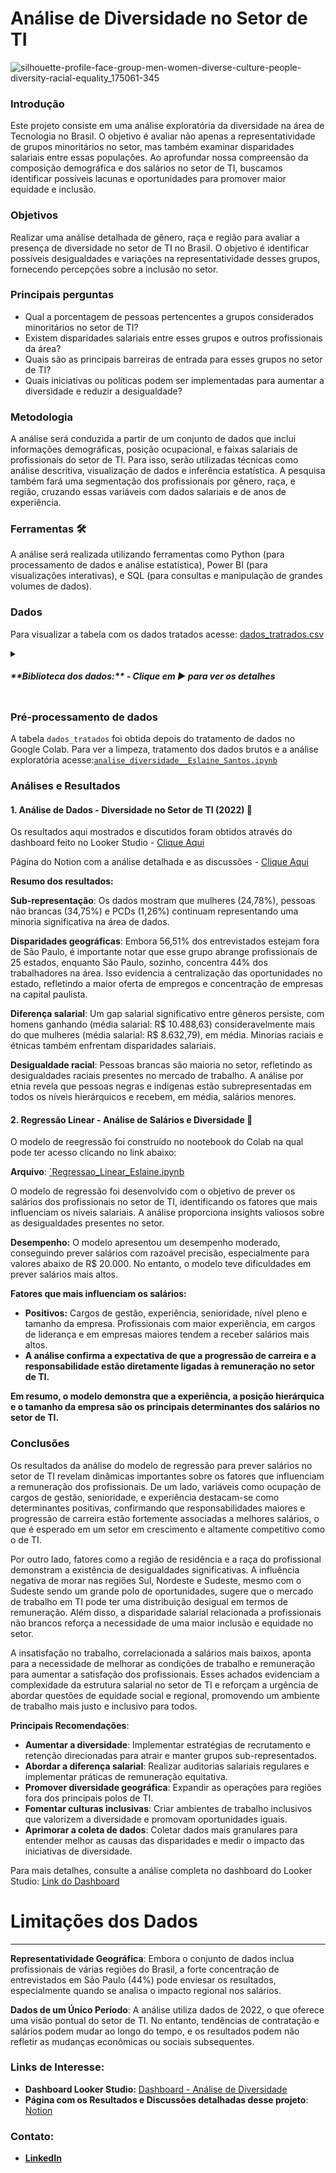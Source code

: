 # **Análise de Diversidade no Setor de TI**

![silhouette-profile-face-group-men-women-diverse-culture-people-diversity-racial-equality_175061-345](https://github.com/user-attachments/assets/f2d04101-d232-4a93-a395-dccc1dc18b16)

### Introdução

Este projeto consiste em uma análise exploratória da diversidade na área de Tecnologia no Brasil. O objetivo é avaliar não apenas a representatividade de grupos minoritários no setor, mas também examinar disparidades salariais entre essas populações. Ao aprofundar nossa compreensão da composição demográfica e dos salários no setor de TI, buscamos identificar possíveis lacunas e oportunidades para promover maior equidade e inclusão.

### Objetivos

Realizar uma análise detalhada de gênero, raça e região para avaliar a presença de diversidade no setor de TI no Brasil. O objetivo é identificar possíveis desigualdades e variações na representatividade desses grupos, fornecendo percepções sobre a inclusão no setor.

### Principais perguntas

- Qual a porcentagem de pessoas pertencentes a grupos considerados minoritários no setor de TI?
- Existem disparidades salariais entre esses grupos e outros profissionais da área?
- Quais são as principais barreiras de entrada para esses grupos no setor de TI?
- Quais iniciativas ou políticas podem ser implementadas para aumentar a diversidade e reduzir a desigualdade?

### Metodologia

A análise será conduzida a partir de um conjunto de dados que inclui informações demográficas, posição ocupacional, e faixas salariais de profissionais do setor de TI. Para isso, serão utilizadas técnicas como análise descritiva, visualização de dados e inferência estatística. A pesquisa também fará uma segmentação dos profissionais por gênero, raça, e região, cruzando essas variáveis com dados salariais e de anos de experiência.

### Ferramentas 🛠️

A análise será realizada utilizando ferramentas como Python (para processamento de dados e análise estatística), Power BI (para visualizações interativas), e SQL (para consultas e manipulação de grandes volumes de dados).

### Dados
Para visualizar a tabela com os dados tratados acesse: [dados_tratrados.csv](https://docs.google.com/spreadsheets/d/1bmgYRqtKdP8aKNZDjrfoB7R0PGuxRAnb-sWkTPslzPg/edit?usp=sharing)

<details> <summary> <h5>**Biblioteca dos dados:**  - Clique em ▶ para ver os detalhes </h5> </summary> 


| **Variável** | **Descrição** |
| --- | --- |
| **ID** | Um identificador exclusivo para cada registro. |
| **IDADE, FAIXA IDADE** | Idade e faixa etária dos participantes. |
| **GÊNERO, COR/RACA/ETNIA** | Informações demográficas de gênero e etnia. |
| **PCD** | Informação sobre se o participante é pessoa com deficiência. |
| **EXPERIÊNCIA_PROFISSIONAL_PREJUDICADA** | Opinião sobre se a experiência profissional foi prejudicada. |
| **ASPECTOS_PREJUDICADOS** | Áreas prejudicadas na experiência profissional. |
| **VIVE_NO_BRASIL** | Indica se a pessoa vive no Brasil. |
| **CRITÉRIOS DE DECISÃO PARA TRABALHAR** | Critérios considerados ao escolher um emprego. |
| **MODELO DE TRABALHO** | Modelo de trabalho atual (híbrido, remoto, presencial). |
| **LAYOFF EM 2022** | Informação sobre se a empresa passou por demissões em massa. |
| **ATUAÇÃO** | Área de atuação. |
| **LINGUAGENS DE TRABALHO** | Linguagens utilizadas no trabalho (por exemplo, SQL). |
| **ABERTO_OPORTUNIDADES** | Indicação de estar buscando novas oportunidades. |
| **ETNIA** | Etnia dos participantes em categorias "Branca" e "Não Branca". |

</details> 

### Pré-processamento de dados

A tabela `dados_tratados` foi obtida depois do tratamento de dados no Google Colab. Para ver a limpeza, tratamento dos dados brutos e a análise exploratória acesse:[`analise_diversidade__Eslaine_Santos.ipynb`](https://github.com/annesantos1990/diversity_analysis/blob/main/analise_diversidade__Eslaine_Santos.ipynb)

### Análises e Resultados
#### 1. Análise de Dados - Diversidade no Setor de TI (2022) 📝

Os resultados aqui mostrados e discutidos foram obtidos através do dashboard feito no Looker Studio - [Clique Aqui](https://lookerstudio.google.com/reporting/7c9deb04-7e25-4807-8f1d-f3ebc16e1c6b) 

Página do Notion com a análise detalhada e as discussões - [Clique Aqui](https://giddy-shamrock-550.notion.site/Resultados-e-Conclus-es-4bb3f739611d4bb8bb6f1cf91f5e43c7?pvs=4)

**Resumo dos resultados:**

**Sub-representação**: Os dados mostram que mulheres (24,78%), pessoas não brancas (34,75%) e PCDs (1,26%) continuam representando uma minoria significativa na área de dados. 

**Disparidades geográficas**: Embora 56,51% dos entrevistados estejam fora de São Paulo, é importante notar que esse grupo abrange profissionais de 25 estados, enquanto São Paulo, sozinho, concentra 44% dos trabalhadores na área. Isso evidencia a centralização das oportunidades no estado, refletindo a maior oferta de empregos e concentração de empresas na capital paulista.

**Diferença salarial**: Um gap salarial significativo entre gêneros persiste, com homens ganhando (média salarial: R$ 10.488,63)  consideravelmente mais do que mulheres (média salarial: R$ 8.632,79), em média. Minorias raciais e étnicas também enfrentam disparidades salariais.

**Desigualdade racial**: Pessoas brancas são maioria no setor, refletindo as desigualdades raciais presentes no mercado de trabalho. A análise por etnia revela que pessoas negras e indígenas estão subrepresentadas em todos os níveis hierárquicos e recebem, em média, salários menores.

#### 2. Regressão Linear - Análise de Salários e Diversidade 💼
O modelo de reegressão foi construído no nootebook do Colab na qual pode ter acesso clicando no link abaixo:

**Arquivo**: [`Regressao_Linear_Eslaine.ipynb](https://github.com/annesantos1990/diversity_analysis/blob/main/Regressao_Linear_Eslaine.ipynb)

O modelo de regressão foi desenvolvido com o objetivo de prever os salários dos profissionais no setor de TI, identificando os fatores que mais influenciam os níveis salariais. A análise proporciona insights valiosos sobre as desigualdades presentes no setor.

**Desempenho:** O modelo apresentou um desempenho moderado, conseguindo prever salários com razoável precisão, especialmente para valores abaixo de R$ 20.000. No entanto, o modelo teve dificuldades em prever salários mais altos.

**Fatores que mais influenciam os salários:**

- **Positivos:** Cargos de gestão, experiência, senioridade, nível pleno e tamanho da empresa. Profissionais com maior experiência, em cargos de liderança e em empresas maiores tendem a receber salários mais altos.
- **A análise confirma a expectativa de que a progressão de carreira e a responsabilidade estão diretamente ligadas à remuneração no setor de TI.**

**Em resumo, o modelo demonstra que a experiência, a posição hierárquica e o tamanho da empresa são os principais determinantes dos salários no setor de TI.**


### Conclusões

Os resultados da análise do modelo de regressão para prever salários no setor de TI revelam dinâmicas importantes sobre os fatores que influenciam a remuneração dos profissionais. De um lado, variáveis como ocupação de cargos de gestão, senioridade, e experiência destacam-se como determinantes positivas, confirmando que responsabilidades maiores e progressão de carreira estão fortemente associadas a melhores salários, o que é esperado em um setor em crescimento e altamente competitivo como o de TI.

Por outro lado, fatores como a região de residência e a raça do profissional demonstram a existência de desigualdades significativas. A influência negativa de morar nas regiões Sul, Nordeste e Sudeste, mesmo com o Sudeste sendo um grande polo de oportunidades, sugere que o mercado de trabalho em TI pode ter uma distribuição desigual em termos de remuneração. Além disso, a disparidade salarial relacionada a profissionais não brancos reforça a necessidade de uma maior inclusão e equidade no setor.

A insatisfação no trabalho, correlacionada a salários mais baixos, aponta para a necessidade de melhorar as condições de trabalho e remuneração para aumentar a satisfação dos profissionais. Esses achados evidenciam a complexidade da estrutura salarial no setor de TI e reforçam a urgência de abordar questões de equidade social e regional, promovendo um ambiente de trabalho mais justo e inclusivo para todos.

**Principais Recomendações**:

- **Aumentar a diversidade**: Implementar estratégias de recrutamento e retenção direcionadas para atrair e manter grupos sub-representados.
- **Abordar a diferença salarial**: Realizar auditorias salariais regulares e implementar práticas de remuneração equitativa.
- **Promover diversidade geográfica**: Expandir as operações para regiões fora dos principais polos de TI.
- **Fomentar culturas inclusivas**: Criar ambientes de trabalho inclusivos que valorizem a diversidade e promovam oportunidades iguais.
- **Aprimorar a coleta de dados**: Coletar dados mais granulares para entender melhor as causas das disparidades e medir o impacto das iniciativas de diversidade.

Para mais detalhes, consulte a análise completa no dashboard do Looker Studio: [Link do Dashboard](https://lookerstudio.google.com/reporting/7c9deb04-7e25-4807-8f1d-f3ebc16e1c6b)

# **Limitações dos Dados**

---

**Representatividade Geográfica**: Embora o conjunto de dados inclua profissionais de várias regiões do Brasil, a forte concentração de entrevistados em São Paulo (44%) pode enviesar os resultados, especialmente quando se analisa o impacto regional nos salários.

**Dados de um Único Período**: A análise utiliza dados de 2022, o que oferece uma visão pontual do setor de TI. No entanto, tendências de contratação e salários podem mudar ao longo do tempo, e os resultados podem não refletir as mudanças econômicas ou sociais subsequentes.

###  Links de Interesse:

* **Dashboard Looker Studio:** [Dashboard - Análise de Diversidade](https://lookerstudio.google.com/reporting/7c9deb04-7e25-4807-8f1d-f3ebc16e1c6b)
* **Página com os Resultados e Discussões detalhadas desse projeto**: [Notion](https://giddy-shamrock-550.notion.site/Resultados-e-Conclus-es-4bb3f739611d4bb8bb6f1cf91f5e43c7?pvs=4)

### Contato:

* [**LinkedIn**](https://www.linkedin.com/in/eslaine-santos/)


